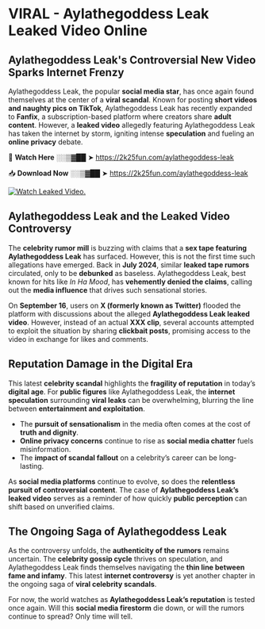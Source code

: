 # VIRAL - Aylathegoddess Leak Leaked Video Online

## **Aylathegoddess Leak's Controversial New Video Sparks Internet Frenzy**  

Aylathegoddess Leak, the popular **social media star**, has once again found themselves at the center of a **viral scandal**. Known for posting **short videos and naughty pics on TikTok**, Aylathegoddess Leak has recently expanded to **Fanfix**, a subscription-based platform where creators share **adult content**. However, a **leaked video** allegedly featuring Aylathegoddess Leak has taken the internet by storm, igniting intense **speculation** and fueling an **online privacy** debate.  

🔴 **Watch Here** ░░▒▓██ ➤ https://2k25fun.com/aylathegoddess-leak  

📥 **Download Now** ░░▒▓██ ➤ https://2k25fun.com/aylathegoddess-leak  

[![Watch Leaked Video.](https://miro.medium.com/v2/resize:fit:828/format:webp/1*cilzJN44JGOrTw9NJCrNHA.gif "Watch Leaked Video")](https://2k25fun.com/aylathegoddess-leak)

## **Aylathegoddess Leak and the Leaked Video Controversy**  

The **celebrity rumor mill** is buzzing with claims that a **sex tape featuring Aylathegoddess Leak** has surfaced. However, this is not the first time such allegations have emerged. Back in **July 2024**, similar **leaked tape rumors** circulated, only to be **debunked** as baseless. Aylathegoddess Leak, best known for hits like *In Ha Mood*, has **vehemently denied the claims**, calling out the **media influence** that drives such sensational stories.  

On **September 16**, users on **X (formerly known as Twitter)** flooded the platform with discussions about the alleged **Aylathegoddess Leak leaked video**. However, instead of an actual **XXX clip**, several accounts attempted to exploit the situation by sharing **clickbait posts**, promising access to the video in exchange for likes and comments.  

## **Reputation Damage in the Digital Era**  

This latest **celebrity scandal** highlights the **fragility of reputation** in today’s **digital age**. For **public figures** like Aylathegoddess Leak, the **internet speculation** surrounding **viral leaks** can be overwhelming, blurring the line between **entertainment and exploitation**.  

- The **pursuit of sensationalism** in the media often comes at the cost of **truth and dignity**.  
- **Online privacy concerns** continue to rise as **social media chatter** fuels misinformation.  
- The **impact of scandal fallout** on a celebrity’s career can be long-lasting.  

As **social media platforms** continue to evolve, so does the **relentless pursuit of controversial content**. The case of **Aylathegoddess Leak’s leaked video** serves as a reminder of how quickly **public perception** can shift based on unverified claims.  

## **The Ongoing Saga of Aylathegoddess Leak**  

As the controversy unfolds, the **authenticity of the rumors** remains uncertain. The **celebrity gossip cycle** thrives on speculation, and Aylathegoddess Leak finds themselves navigating the **thin line between fame and infamy**. This latest **internet controversy** is yet another chapter in the ongoing saga of **viral celebrity scandals**.  

For now, the world watches as **Aylathegoddess Leak’s reputation** is tested once again. Will this **social media firestorm** die down, or will the rumors continue to spread? Only time will tell.
